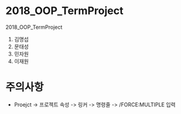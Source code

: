 # 2018_OOP_TermProject
2018_OOP_TermProject
1. 김명섭
2. 문태성
3. 민자원
4. 이재원

# 주의사항
 * Proejct -> 프로젝트 속성 -> 링커 -> 명령줄 -> /FORCE:MULTIPLE 입력
